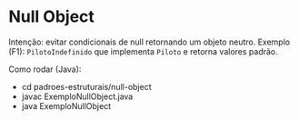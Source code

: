 # Null Object

Intenção: evitar condicionais de null retornando um objeto neutro.
Exemplo (F1): `PilotoIndefinido` que implementa `Piloto` e retorna valores padrão.

Como rodar (Java):
- cd padroes-estruturais/null-object
- javac ExemploNullObject.java
- java ExemploNullObject

